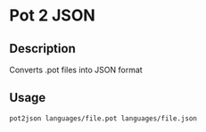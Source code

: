 # Pot 2 JSON

## Description
Converts .pot files into JSON format

## Usage 
`pot2json languages/file.pot languages/file.json`
